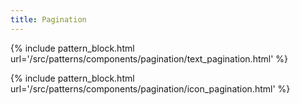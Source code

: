 ```yaml
---
title: Pagination
---
```


{% include pattern_block.html url='/src/patterns/components/pagination/text_pagination.html' %}

{% include pattern_block.html url='/src/patterns/components/pagination/icon_pagination.html' %}
